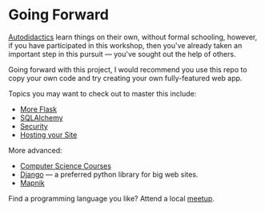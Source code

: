 # Going Forward

[Autodidactics](https://en.wikipedia.org/wiki/Autodidacticism) learn things on their own, without formal schooling, however, if you have participated in this workshop, then you've already taken an important step in this pursuit — you've sought out the help of others.

Going forward with this project, I would recommend you use this repo to copy your own code and try creating your own fully-featured web app.

Topics you may want to check out to master this include:

* [More Flask](http://flask.pocoo.org/docs/0.10/)
* [SQLAlchemy](https://pythonhosted.org/Flask-SQLAlchemy/quickstart.html)
* [Security](http://flask.pocoo.org/docs/0.10/security/)
* [Hosting your Site](http://flask.pocoo.org/docs/0.10/config/#development-production)

More advanced:

* [Computer Science Courses](https://github.com/prakhar1989/awesome-courses)
* [Django](https://docs.djangoproject.com/en/1.8/) — a preferred python library for big web sites.
* [Mapnik](http://mapnik.org/)

Find a programming language you like? Attend a local [meetup](http://meetup.com).
